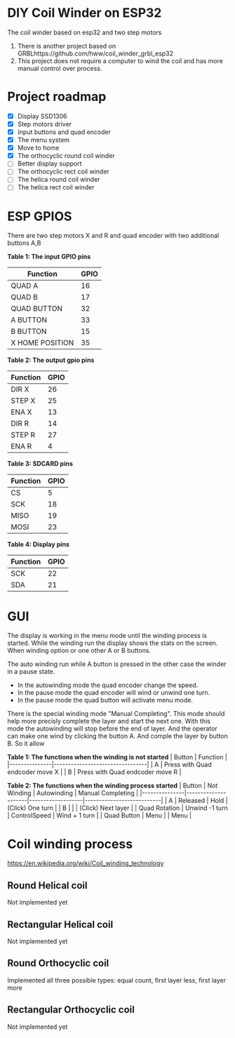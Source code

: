 # DIY Coil Winder on ESP32

The coil winder based on esp32 and two step motors

1. There is another project based on GRBLhttps://github.com/hww/coil_winder_grbl_esp32
2. This project does not require a computer to wind the coil and has more manual control over process.

# Project roadmap

- [x] Display SSD1306 
- [x] Step motors driver
- [x] Input buttons and quad encoder
- [x] The menu system  
- [x] Move to home 
- [x] The orthocyclic round coil winder 
- [ ] Better display support
- [ ] The orthocyclic rect coil winder 
- [ ] The helica round coil winder 
- [ ] The helica rect coil winder 

# ESP GPIOS

There are two step motors X and R and quad encoder with two additional buttons A,B

**Table 1: The input GPIO pins**

| Function    | GPIO |
|-------------|------|
| QUAD A      |   16 |
| QUAD B      |   17 |
| QUAD BUTTON |   32 | 
| A BUTTON    |   33 | 
| B BUTTON    |   15 |
| X HOME POSITION | 35 |

**Table 2: The output gpio pins**

| Function | GPIO |
|----------|------|
| DIR X    |   26 |
| STEP X   |   25 |
| ENA X    |   13 |
| DIR R    |   14 |
| STEP R   |   27 |
| ENA R    |   4  |

**Table 3: SDCARD pins**

| Function | GPIO |
|----------|------|
| CS       |    5 |
| SCK      |   18 |
| MISO     |   19 |
| MOSI     |   23 |

**Table 4: Display pins**

| Function | GPIO |
|----------|------|
| SCK      |   22 |
| SDA      |   21 |

# GUI

The display is working in the menu mode until the winding process is started.
While the winding run the display shows the stats on the screen. When winding 
option or one other A or B buttons.

The auto winding run while A button is pressed in the other case the winder in 
a pause state. 

- In the autowinding mode the quad encoder change the speed. 
- In the pause mode the quad encoder will wind or unwind one turn.
- In the pause mode the quad button will activate menu mode.

There is the special winding mode "Manual Completing". This mode should help 
more precisly complete the layer and start the next one. With this mode the 
autowinding will stop before the end of layer. And the operator can make one 
wind by clicking the button A. And comple the layer by button B. So it allow 

**Table 1: The functions when the winding is not started**
| Button        | Function                        |
|---------------|---------------------------------|
|  A            | Press with Quad endcoder move X |
|  B            | Press with Quad endcoder move R |

**Table 2: The functions when the winding process started**
| Button        | Not Winding         | Autowinding       | Manual Completing         |
|---------------|---------------------|-------------------|---------------------------|
|  A            | Released            | Hold              | (Click) One turn          |
|  B            |                     |                   | (Click) Next layer        |
| Quad Rotation | Unwind -1 turn      | ControlSpeed      | Wind + 1 turn             |
| Quad Button   | Menu                |                   | Menu                      |


# Coil winding process

https://en.wikipedia.org/wiki/Coil_winding_technology

## Round Helical coil

Not implemented yet

## Rectangular Helical coil

Not implemented yet

## Round Orthocyclic coil

Implemented all three possible types: equal count, first layer less, first layer more

## Rectangular Orthocyclic coil

Not implemented yet



